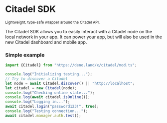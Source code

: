# Citadel SDK

<small>Lightweight, type-safe wrapper around the Citadel API.</small>

The Citadel SDK allows you to easily interact with a Citadel node on the local network in your app.
It can power your app, but will also be used in the new Citadel dashboard and mobile app.


### Simple example

```JavaScript
import {Citadel} from "https://deno.land/x/citadel/mod.ts";

console.log("Initializing testing...");
// Try to discover a Citadel
let node = await Citadel.discover() || "http://localhost";
let citadel = new Citadel(node);
console.log("Checking online state...");
console.log(await citadel.isOnline());
console.log("Logging in...");
await citadel.login("password123!", true);
console.log("Testing connection...");
await citadel.manager.auth.test();
```
